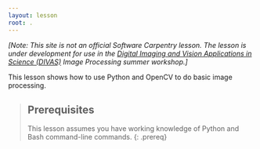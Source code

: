```yaml
---
layout: lesson
root: .
---
```


*[Note: This site is not an official Software Carpentry lesson. The lesson
is under development for use in the 
[Digital Imaging and Vision Applications in Science (DIVAS)](http://www.doane.edu/divas-project)
Image Processing summer workshop.]*

This lesson shows how to use Python and OpenCV to do basic image processing.

> ## Prerequisites
> 
> This lesson assumes you have working knowledge of Python and Bash 
> command-line commands.
{: .prereq}

